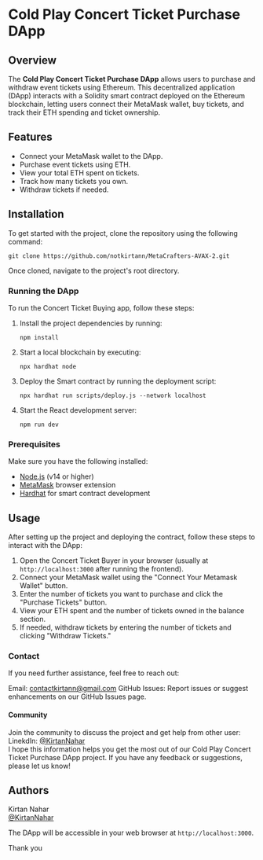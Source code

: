 # Cold Play Concert Ticket Purchase DApp

## Overview
The **Cold Play Concert Ticket Purchase DApp** allows users to purchase and withdraw event tickets using Ethereum. This decentralized application (DApp) interacts with a Solidity smart contract deployed on the Ethereum blockchain, letting users connect their MetaMask wallet, buy tickets, and track their ETH spending and ticket ownership.

## Features
- Connect your MetaMask wallet to the DApp.
- Purchase event tickets using ETH.
- View your total ETH spent on tickets.
- Track how many tickets you own.
- Withdraw tickets if needed.

## Installation

To get started with the project, clone the repository using the following command:

```
git clone https://github.com/notkirtann/MetaCrafters-AVAX-2.git
```

Once cloned, navigate to the project's root directory.

### Running the DApp

To run the Concert Ticket Buying app, follow these steps:

1. Install the project dependencies by running:

   ```
   npm install
   ```

2. Start a local blockchain by executing:
   ```
   npx hardhat node
   ```

3. Deploy the Smart contract by running the deployment script:

   ```
   npx hardhat run scripts/deploy.js --network localhost
   ```


6. Start the React development server:

   ```
   npm run dev
   ```
### Prerequisites
Make sure you have the following installed:
- [Node.js](https://nodejs.org/) (v14 or higher)
- [MetaMask](https://metamask.io/) browser extension
- [Hardhat](https://hardhat.org/) for smart contract development

## Usage

After setting up the project and deploying the contract, follow these steps to interact with the DApp:

1. Open the Concert Ticket Buyer in your browser (usually at `http://localhost:3000` after running the frontend).
2. Connect your MetaMask wallet using the "Connect Your Metamask Wallet" button.
3. Enter the number of tickets you want to purchase and click the "Purchase Tickets" button.
4. View your ETH spent and the number of tickets owned in the balance section.
5. If needed, withdraw tickets by entering the number of tickets and clicking "Withdraw Tickets."


### Contact
If you need further assistance, feel free to reach out:

Email: contactkirtann@gmail.com 
GitHub Issues: Report issues or suggest enhancements on our GitHub Issues page.  

  
#### Community  
Join the community to discuss the project and get help from other user:
LinekdIn: [@KirtanNahar](https://www.linkedin.com/in/notkirtann/)     
I hope this information helps you get the most out of our Cold Play Concert Ticket Purchase DApp project. If you have any feedback or suggestions, please let us know!

## Authors

Kirtan Nahar                                                                                                                      
[@KirtanNahar](https://www.linkedin.com/in/notkirtann/)

   The DApp will be accessible in your web browser at `http://localhost:3000`.

Thank you  
